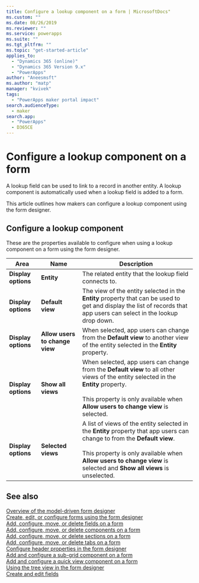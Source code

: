 ```yaml
---
title: Configure a lookup component on a form | MicrosoftDocs"
ms.custom: ""
ms.date: 08/26/2019
ms.reviewer: ""
ms.service: powerapps
ms.suite: ""
ms.tgt_pltfrm: ""
ms.topic: "get-started-article"
applies_to: 
  - "Dynamics 365 (online)"
  - "Dynamics 365 Version 9.x"
  - "PowerApps"
author: "Aneesmsft"
ms.author: "matp"
manager: "kvivek"
tags: 
  - "PowerApps maker portal impact"
search.audienceType: 
  - maker
search.app: 
  - "PowerApps"
  - D365CE
---
```


# Configure a lookup component on a form  
A lookup field can be used to link to a record in another entity. A lookup component is automatically used when a lookup field is added to a form.

This article outlines how makers can configure a lookup component using the form designer.

## Configure a lookup component
These are the properties available to configure when using a lookup component on a form using the form designer.

|Area  |Name  |Description  |
|---------|---------|---------|
| **Display options** | **Entity** |  The related entity that the lookup field connects to. |
| **Display options** | **Default view** |  The view of the entity selected in the **Entity** property that can be used to get and display the list of records that app users can select in the lookup drop down. |
| **Display options** | **Allow users to change view** |  When selected, app users can change from the **Default view** to another view of the entity selected in the **Entity** property. |
| **Display options** | **Show all views** |  When selected, app users can change from the **Default view** to all other views of the entity selected in the **Entity** property. <br /><br />This property is only available when **Allow users to change view** is selected. |
| **Display options** | **Selected views** |  A list of views of the entity selected in the **Entity** property that app users can change to from the **Default view**. <br /><br />This property is only available when **Allow users to change view** is selected and **Show all views** is unselected. |

## See also
[Overview of the model-driven form designer](form-designer-overview.md)  
[Create, edit, or configure forms using the form designer](create-and-edit-forms.md)  
[Add, configure, move, or delete fields on a form](add-move-or-delete-fields-on-form.md)  
[Add, configure, move, or delete components on a form](add-move-configure-or-delete-components-on-form.md)  
[Add, configure, move, or delete sections on a form](add-move-or-delete-sections-on-form.md)  
[Add, configure, move, or delete tabs on a form](add-move-or-delete-tabs-on-form.md)  
[Configure header properties in the form designer](form-designer-header-properties.md)  
[Add and configure a sub-grid component on a form](form-designer-add-configure-subgrid.md)  
[Add and configure a quick view component on a form](form-designer-add-configure-quickview.md)  
[Using the tree view in the form designer](using-tree-view-on-form.md)  
[Create and edit fields](../common-data-service/create-edit-field-portal.md)  
